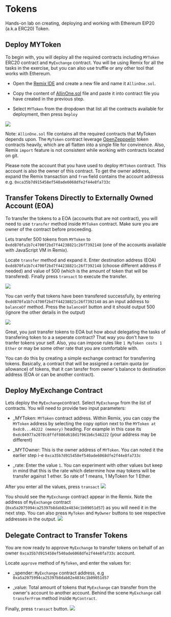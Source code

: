 # Tokens
Hands-on lab on creating, deploying and working with Ethereum EIP20 (a.k.a ERC20) Token.

## Deploy MYToken
To begin with, you will deploy all the required contracts including ```MYToken``` ERC20 contract and ```MyExchange``` contract. You will be using Remix for all the tasks in the exercise, but you can also use truffle or any other tool that works with Ethereum.

* Open the [Remix IDE](https://remix.ethereum.org) and create a new file and name it ```AllinOne.sol```. 

* Copy the content of [AllinOne.sol](https://github.com/razi-rais/blockchain-workshop/blob/master/tokens/AllInOne.sol) file and paste it into contract file you have created in the previous step. 

* Select ```MYToken``` from the dropdown that list all the contracts available for deployment, then press ```Deploy```  

<img src="https://github.com/razi-rais/blockchain-workshop/blob/master/images/tokens-1.png">

  
  Note: ```AllinOne.sol``` file contains all the required contracts that MyToken depends upon. The ```MyToken``` contract       leverage [OpenZepppelin](https://github.com/OpenZeppelin/openzeppelin-solidity/tree/v1.2.0/contracts/token) token contracts   heavily, which are all flatten into a single file for convinence. Also, Remix ```import``` feature is not consistent while     working with contracts located on git.
  
Please note the account that you have used to deploy ```MYToken``` contract. This account is also the owner of this contract. To get the owner address, expand the Remix transaction and ```from``` field contains the account addresss e.g. ```0xca35b7d915458ef540ade6068dfe2f44e8fa733c```
  
## Transfer Tokens Directly to Externally Owned Account (EOA) 
To transfer the tokens to a EOA (accounts that are not contract), you will need to use ```transfer``` method inside ```MYToken``` contract. Make sure you are owner of the contract before proceeding. 

Lets transfer 500 tokens from ```MYToken``` to ```0xdd870fa1b7c4700f2bd7f44238821c26f7392148``` (one of the accounts available with JavaScript VM in Remix). 

Locate ```transfer``` method and expand it. Enter destination address (EOA) ```0xdd870fa1b7c4700f2bd7f44238821c26f7392148``` (choose different address if needed) and value of 500 (which is the amount of token that will be transfered). Finally press ```transact``` to execute the transfer.

<img src="https://github.com/razi-rais/blockchain-workshop/blob/master/images/tokens-2.png">

You can verify that tokens have been transfered successfully, by entering ```0xdd870fa1b7c4700f2bd7f44238821c26f7392148``` as an input address to ```balanceOf``` method. Press the ```balanceOf``` button and it should output 500 (ignore the other details in the output)

<img src="https://github.com/razi-rais/blockchain-workshop/blob/master/images/tokens-3.png">

Great, you just transfer tokens to EOA but how about delegating the tasks of transfering token to a a seperate contract? That way you don't have to tranfer tokens your self. Also, you can impose rules like ```1 MyToken costs 1 Ether``` or may be some other rate that you are comfortable with. 

You can do this by creating a simple exchange contract for transferring tokens. Basically, a contract that will be assigned a  certain quota (or allowance) of tokens, that it can tansfer from owner's balance to destination address (EOA or can be another contract). 

## Deploy MyExchange Contract
Lets deploy the ```MyExchange```contract. Select ```MyExchange``` from the list of contracts. You will need to provide two input parameters:

* _MYToken: ```MYToken``` contract address. Within Remix, you can copy the ```MYToken``` address by selecting the copy option next to the ```MYToken at 0xdc0...46222 (memory)``` heading. For example in this case its ```0xdc04977a2078c8ffdf086d618d1f961b6c546222``` (your address may be different)

* _MYTOwner: This is the owner address of ```MYToken```. You can noted it the earlier step i-e ```0xca35b7d915458ef540ade6068dfe2f44e8fa733c```

* _rate: Enter the value ```1```. You can experiment with other values but keep in mind that this is the rate which determine how may tokens will be transfer against 1 ether. So rate of 1 means, 1 MyToken for 1 Ether.

After you enter all the values, press ```transact```
<img src="https://github.com/razi-rais/blockchain-workshop/blob/master/images/tokens-5.png">

You should see the ```MyExchange``` contract appear in the Remix. Note the address of ```MyExchange``` contract (```0xa5a2075994ca25397b8dab82e4834c1b09051d57```) as you will need it in the next step. You can also press ```MyToken``` and ```MyOwner``` buttons to see respective addresses in the output.
<img src="https://github.com/razi-rais/blockchain-workshop/blob/master/images/tokens-6.png">

## Delegate Contract to Transfer Tokens
You are now ready to approve ```MyExchange``` to transfer tokens on behalf of an owner ```0xca35b7d915458ef540ade6068dfe2f44e8fa733c``` account. 

Locate ```approve``` method of ```MyToken```, and enter the values for:

* _spender: ```MyExchange``` contract address, e.g ```0xa5a2075994ca25397b8dab82e4834c1b09051d57```

* _value: Total amount of tokens that ```MyExchange``` can transfer from the owner's account to another account. Behind the scene ```MyExchange``` call ```transferFrom``` method inside ```MyContract```.

Finally, press ```transact``` button.
<img src="https://github.com/razi-rais/blockchain-workshop/blob/master/images/tokens-7.png">

